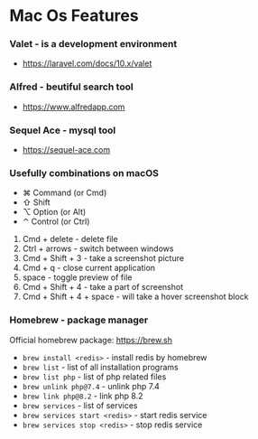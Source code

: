 # Mac Os Features

### Valet - is a development environment

* https://laravel.com/docs/10.x/valet

### Alfred - beutiful search tool

* https://www.alfredapp.com

### Sequel Ace - mysql tool

* https://sequel-ace.com

### Usefully combinations on macOS

* ⌘ Command (or Cmd)
* ⇧ Shift
* ⌥ Option (or Alt)
* ⌃ Control (or Ctrl)

1) Cmd + delete - delete file
2) Ctrl + arrows - switch between windows
3) Cmd + Shift + 3 - take a screenshot picture
4) Cmd + q - close current application
5) space - toggle preview of file
6) Cmd + Shift + 4 - take a part of screenshot
7) Cmd + Shift + 4 + space - will take a hover screenshot block

### Homebrew - package manager

Official homebrew package: https://brew.sh

* `brew install <redis>` - install redis by homebrew
* `brew list` - list of all installation programs
* `brew list php` - list of php related files
* `brew unlink php@7.4` - unlink php 7.4
* `brew link php@8.2` - link php 8.2
* `brew services` - list of services
* `brew services start <redis>` - start redis service
* `brew services stop <redis>` - stop redis service